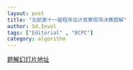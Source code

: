 ```yaml
---
layout: post
title: "北航第十一届程序设计竞赛现场决赛题解"
author: Sd.Invol
tags: ["Editorial" , "BCPC"]
category: algorithm
---
```


[题解幻灯片地址](/static/pdf/BCPC2015.pdf)

